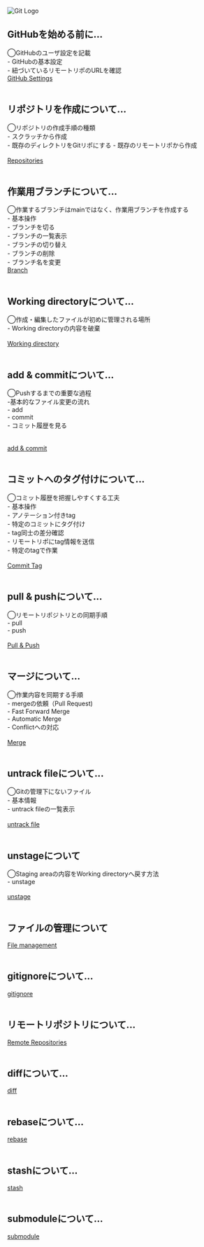 ![Git Logo](https://www.wallpapertip.com/wmimgs/41-412889_git-and-github-logo.png)

## GitHubを始める前に...  
◯GitHubのユーザ設定を記載  
	- GitHubの基本設定  
	- 紐づいているリモートリポのURLを確認
	<br>
[GitHub Settings](https://github.com/hibikon/github-specification/blob/main/settings.txt)
<br><br>
## リポジトリを作成について...  
◯リポジトリの作成手順の種類  
	- スクラッチから作成  
	- 既存のディレクトリをGitリポにする
	- 既存のリモートリポから作成
	<br>  
[Repositories](https://github.com/hibikon/github-specification/blob/main/create-repo.txt)
<br><br>
## 作業用ブランチについて...  
◯作業するブランチはmainではなく、作業用ブランチを作成する  
	- 基本操作  
	- ブランチを切る  
	- ブランチの一覧表示  
	- ブランチの切り替え  
	- ブランチの削除  
	- ブランチ名を変更
	<br> 
[Branch](https://github.com/hibikon/github-specification/blob/main/branch.txt)
<br><br>
## Working directoryについて...  
◯作成・編集したファイルが初めに管理される場所  
	- Working directoryの内容を破棄
	<br>  
[Working directory](https://github.com/hibikon/github-specification/blob/main/working-directory.txt)
<br><br>
## add & commitについて...  
◯Pushするまでの重要な過程  
	-基本的なファイル変更の流れ  
	- add  
	- commit  
	- コミット履歴を見る  
	<br>  
[add & commit](https://github.com/hibikon/github-specification/blob/main/add-commit.txt)
<br><br>
## コミットへのタグ付けについて...  
◯コミット履歴を把握しやすくする工夫  
	- 基本操作  
	- アノテーション付きtag  
	- 特定のコミットにタグ付け  
	- tag同士の差分確認  
	- リモートリポにtag情報を送信  
	- 特定のtagで作業
	<br>  
[Commit Tag](https://github.com/hibikon/github-specification/blob/main/tag.txt)
<br><br>
## pull & pushについて...  
◯リモートリポジトリとの同期手順  
	- pull  
	- push  
	<br>
[Pull & Push](https://github.com/hibikon/github-specification/blob/main/pull-push.txt)
<br><br>
## マージについて...  
◯作業内容を同期する手順  
	- mergeの依頼（Pull Request)  
	- Fast Forward Merge  
	- Automatic Merge  
	- Conflictへの対応  
	<br>
[Merge](https://github.com/hibikon/github-specification/blob/main/merge.txt)
<br><br>
## untrack fileについて...  
◯Gitの管理下にないファイル  
	- 基本情報  
	- untrack fileの一覧表示  
	<br>
[untrack file](https://github.com/hibikon/github-specification/blob/main/untrack-file.txt)
<br><br>
## unstageについて  
◯Staging areaの内容をWorking directoryへ戻す方法  
	- unstage  
	<br>
[unstage](https://github.com/hibikon/github-specification/blob/main/unstage.txt)
<br><br>
## ファイルの管理について
[File management](https://github.com/hibikon/github-specification/blob/main/file.txt)
<br><br>
## gitignoreについて...  
[gitignore](https://github.com/hibikon/github-specification/blob/main/gitignore.txt)
<br><br>
## リモートリポジトリについて...  
[Remote Repositories](https://github.com/hibikon/github-specification/blob/main/remote-repo.txt)
<br><br>
## diffについて...  
[diff](https://github.com/hibikon/github-specification/blob/main/diff.txt)
<br><br>
## rebaseについて...  
[rebase](https://github.com/hibikon/github-specification/blob/main/rebase.txt)
<br><br>
## stashについて...  
[stash](https://github.com/hibikon/github-specification/blob/main/stash.txt)
<br><br>
## submoduleについて...  
[submodule](https://github.com/hibikon/github-specification/blob/main/submodule.txt)
<br><br>
